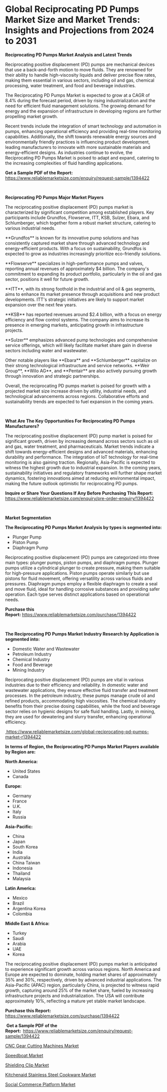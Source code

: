 <p><h1>Global Reciprocating PD Pumps Market Size and Market Trends: Insights and Projections from 2024 to 2031</h1></p><p><strong>Reciprocating PD Pumps Market Analysis and Latest Trends</strong></p>
<p><p>Reciprocating positive displacement (PD) pumps are mechanical devices that use a back-and-forth motion to move fluids. They are renowned for their ability to handle high-viscosity liquids and deliver precise flow rates, making them essential in various sectors, including oil and gas, chemical processing, water treatment, and food and beverage industries. </p><p>The Reciprocating PD Pumps Market is expected to grow at a CAGR of 8.4% during the forecast period, driven by rising industrialization and the need for efficient fluid management solutions. The growing demand for energy and the expansion of infrastructure in developing regions are further propelling market growth. </p><p>Recent trends include the integration of smart technology and automation in pumps, enhancing operational efficiency and providing real-time monitoring capabilities. Additionally, the shift towards renewable energy sources and environmentally friendly practices is influencing product development, leading manufacturers to innovate with more sustainable materials and energy-efficient designs. As industries continue to evolve, the Reciprocating PD Pumps Market is poised to adapt and expand, catering to the increasing complexities of fluid handling applications.</p></p>
<p><strong>Get a Sample PDF of the Report:&nbsp;</strong> <a href="https://www.reliablemarketsize.com/enquiry/request-sample/1394422?utm_campaign=1197&utm_medium=2&utm_source=Github&utm_content=ia&utm_term=26122024&utm_id=reciprocating-pd-pumps">https://www.reliablemarketsize.com/enquiry/request-sample/1394422</a></p>
<p>&nbsp;</p>
<p><strong>Reciprocating PD Pumps Major Market Players</strong></p>
<p><p>The reciprocating positive displacement (PD) pumps market is characterized by significant competition among established players. Key participants include Grundfos, Flowserve, ITT, KSB, Sulzer, Ebara, and Schlumberger, which together form a robust market structure, catering to various industrial needs.</p><p>**Grundfos** is known for its innovative pump solutions and has consistently captured market share through advanced technology and energy-efficient products. With a focus on sustainability, Grundfos is expected to grow as industries increasingly prioritize eco-friendly solutions.</p><p>**Flowserve** specializes in high-performance pumps and valves, reporting annual revenues of approximately $4 billion. The company's commitment to expanding its product portfolio, particularly in the oil and gas sector, positions it well for future growth.</p><p>**ITT**, with its strong foothold in the industrial and oil & gas segments, aims to enhance its market presence through acquisitions and new product developments. ITT's strategic initiatives are likely to support market expansion over the next few years.</p><p>**KSB** has reported revenues around $2.4 billion, with a focus on energy efficiency and flow control systems. The company aims to increase its presence in emerging markets, anticipating growth in infrastructure projects.</p><p>**Sulzer** emphasizes advanced pump technologies and comprehensive service offerings, which will likely facilitate market share gain in diverse sectors including water and wastewater. </p><p>Other notable players like **Ebara** and **Schlumberger** capitalize on their strong technological infrastructure and service networks. **Weir Group**, **Wilo AG**, and **Pentair** are also actively pursuing growth through innovation and strategic partnerships. </p><p>Overall, the reciprocating PD pumps market is poised for growth with a projected market size increase driven by utility, industrial needs, and technological advancements across regions. Collaborative efforts and sustainability trends are expected to fuel expansion in the coming years.</p></p>
<p>&nbsp;</p>
<p><strong>What Are The Key Opportunities For Reciprocating PD Pumps Manufacturers?</strong></p>
<p><p>The reciprocating positive displacement (PD) pump market is poised for significant growth, driven by increasing demand across sectors such as oil and gas, water treatment, and pharmaceuticals. Market trends indicate a shift towards energy-efficient designs and advanced materials, enhancing durability and performance. The integration of IoT technology for real-time monitoring is also gaining traction. Regionally, Asia-Pacific is expected to witness the highest growth due to industrial expansion. In the coming years, sustainability initiatives and regulatory frameworks will further shape market dynamics, fostering innovations aimed at reducing environmental impact, making the future outlook optimistic for reciprocating PD pumps.</p></p>
<p><strong>Inquire or Share Your Questions If Any Before Purchasing This Report:</strong> <a href="https://www.reliablemarketsize.com/enquiry/pre-order-enquiry/1394422?utm_campaign=1197&utm_medium=2&utm_source=Github&utm_content=ia&utm_term=26122024&utm_id=reciprocating-pd-pumps">https://www.reliablemarketsize.com/enquiry/pre-order-enquiry/1394422</a></p>
<p>&nbsp;</p>
<p><strong>Market Segmentation</strong></p>
<p><strong>The Reciprocating PD Pumps Market Analysis by types is segmented into:</strong></p>
<p><ul><li>Plunger Pump</li><li>Piston Pump</li><li>Diaphragm Pump</li></ul></p>
<p><p>Reciprocating positive displacement (PD) pumps are categorized into three main types: plunger pumps, piston pumps, and diaphragm pumps. Plunger pumps utilize a cylindrical plunger to create pressure, making them suitable for high-pressure applications. Piston pumps operate similarly but use pistons for fluid movement, offering versatility across various fluids and pressures. Diaphragm pumps employ a flexible diaphragm to create a seal and move fluid, ideal for handling corrosive substances and providing safer operation. Each type serves distinct applications based on operational needs.</p></p>
<p><strong>Purchase this Report:&nbsp;</strong><a href="https://www.reliablemarketsize.com/purchase/1394422?utm_campaign=1197&utm_medium=2&utm_source=Github&utm_content=ia&utm_term=26122024&utm_id=reciprocating-pd-pumps">https://www.reliablemarketsize.com/purchase/1394422</a></p>
<p>&nbsp;</p>
<p><strong>The Reciprocating PD Pumps Market Industry Research by Application is segmented into:</strong></p>
<p><ul><li>Domestic Water and Wastewater</li><li>Petroleum Industry</li><li>Chemical Industry</li><li>Food and Beverage</li><li>Mining Industry</li></ul></p>
<p><p>Reciprocating positive displacement (PD) pumps are vital in various industries due to their efficiency and reliability. In domestic water and wastewater applications, they ensure effective fluid transfer and treatment processes. In the petroleum industry, these pumps manage crude oil and refined products, accommodating high viscosities. The chemical industry benefits from their precise dosing capabilities, while the food and beverage sector relies on hygienic designs for safe fluid handling. Lastly, in mining, they are used for dewatering and slurry transfer, enhancing operational efficiency.</p></p>
<p><a href="https://www.reliablemarketsize.com/global-reciprocating-pd-pumps-market-r1394422?utm_campaign=1197&utm_medium=2&utm_source=Github&utm_content=ia&utm_term=26122024&utm_id=reciprocating-pd-pumps">&nbsp;https://www.reliablemarketsize.com/global-reciprocating-pd-pumps-market-r1394422</a></p>
<p><strong>In terms of Region, the Reciprocating PD Pumps Market Players available by Region are:</strong></p>
<p>
    <p> <strong> North America: </strong>
        <ul>
            <li>United States</li>
            <li>Canada</li>
        </ul>
        </p> 
    <p> <strong> Europe: </strong>
        <ul>
            <li>Germany</li>
            <li>France</li>
            <li>U.K.</li>
            <li>Italy</li>
            <li>Russia</li>
        </ul>
        </p> 
    <p> <strong> Asia-Pacific: </strong>
        <ul>
            <li>China</li>
            <li>Japan</li>
            <li>South Korea</li>
            <li>India</li>
            <li>Australia</li>
            <li>China Taiwan</li>
            <li>Indonesia</li>
            <li>Thailand</li>
            <li>Malaysia</li>
        </ul>
        </p> 
    <p> <strong> Latin America: </strong>
        <ul>
            <li>Mexico</li>
            <li>Brazil</li>
            <li>Argentina Korea</li>
            <li>Colombia</li>
        </ul>
        </p> 
    <p> <strong> Middle East & Africa: </strong>
        <ul>
            <li>Turkey</li>
            <li>Saudi</li>
            <li>Arabia</li>
            <li>UAE</li>
            <li>Korea</li>
        </ul>
    </p>
    </p>
<p><p>The reciprocating positive displacement (PD) pumps market is anticipated to experience significant growth across various regions. North America and Europe are expected to dominate, holding market shares of approximately 35% and 30%, respectively, driven by advanced industrial applications. The Asia-Pacific (APAC) region, particularly China, is projected to witness rapid growth, capturing around 25% of the market share, fueled by increasing infrastructure projects and industrialization. The USA will contribute approximately 10%, reflecting a mature yet stable market landscape.</p></p>
<p><strong>Purchase this Report: </strong><a href="https://www.reliablemarketsize.com/purchase/1394422?utm_campaign=1197&utm_medium=2&utm_source=Github&utm_content=ia&utm_term=26122024&utm_id=reciprocating-pd-pumps">https://www.reliablemarketsize.com/purchase/1394422</a></p>
<p>&nbsp;<strong>Get a Sample PDF of the Report:&nbsp;&nbsp;</strong><a href="https://www.reliablemarketsize.com/enquiry/request-sample/1394422?utm_campaign=1197&utm_medium=2&utm_source=Github&utm_content=ia&utm_term=26122024&utm_id=reciprocating-pd-pumps">https://www.reliablemarketsize.com/enquiry/request-sample/1394422</a></p>
<p><strong></strong></p>
<p><p><a href="https://www.linkedin.com/pulse/cnc-gear-cutting-machines-market-report-2024-2031-challenges-k90vf?utm_campaign=1197&utm_medium=2&utm_source=Github&utm_content=ia&utm_term=26122024&utm_id=reciprocating-pd-pumps">CNC Gear Cutting Machines Market</a></p><p><a href="https://www.linkedin.com/pulse/speedboat-market-key-players-growth-trends-cagr-projections-q4jyf?utm_campaign=1197&utm_medium=2&utm_source=Github&utm_content=ia&utm_term=26122024&utm_id=reciprocating-pd-pumps">Speedboat Market</a></p><p><a href="https://www.linkedin.com/pulse/global-shielding-clip-market-focus-product-type-corner-clipdual-cmlxf?utm_campaign=1197&utm_medium=2&utm_source=Github&utm_content=ia&utm_term=26122024&utm_id=reciprocating-pd-pumps">Shielding Clip Market</a></p><p><a href="https://www.linkedin.com/pulse/pioneering-growth-analyzing-global-kitchenaid-stainless-qbpec?utm_campaign=1197&utm_medium=2&utm_source=Github&utm_content=ia&utm_term=26122024&utm_id=reciprocating-pd-pumps">Kitchenaid Stainless Steel Cookware Market</a></p><p><a href="https://www.linkedin.com/pulse/social-commerce-platform-market-size-growth-94-cagr-from-2024-jrcgf?utm_campaign=1197&utm_medium=2&utm_source=Github&utm_content=ia&utm_term=26122024&utm_id=reciprocating-pd-pumps">Social Commerce Platform Market</a></p></p>